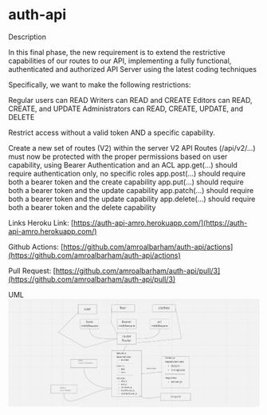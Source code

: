 # auth-api



Description

In this final phase, the new requirement is to extend the restrictive capabilities of our routes to our API, implementing a fully functional, authenticated and authorized API Server using the latest coding techniques

Specifically, we want to make the following restrictions:

Regular users can READ
Writers can READ and CREATE
Editors can READ, CREATE, and UPDATE
Administrators can READ, CREATE, UPDATE, and DELETE


Restrict access without a valid token AND a specific capability.

Create a new set of routes (V2) within the server
V2 API Routes (/api/v2/...) must now be protected with the proper permissions based on user capability, using Bearer Authentication and an ACL
app.get(...) should require authentication only, no specific roles
app.post(...) should require both a bearer token and the create capability
app.put(...) should require both a bearer token and the update capability
app.patch(...) should require both a bearer token and the update capability
app.delete(...) should require both a bearer token and the delete capability

Links
Heroku Link: [https://auth-api-amro.herokuapp.com/](https://auth-api-amro.herokuapp.com/)

Github Actions: [https://github.com/amroalbarham/auth-api/actions](https://github.com/amroalbarham/auth-api/actions)

Pull Request: [https://github.com/amroalbarham/auth-api/pull/3](https://github.com/amroalbarham/auth-api/pull/3)

UML
![UML](./LAB8.png)



